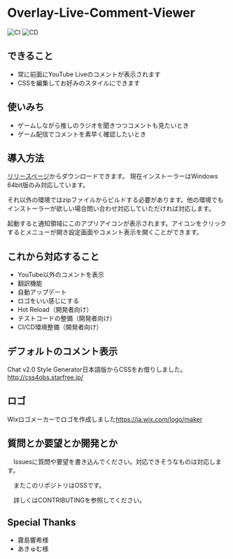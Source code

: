 # Overlay-Live-Comment-Viewer

![CI](https://github.com/LenTakayama/Overlay-Live-Comment-Viewer/workflows/CI/badge.svg?branch=master)
![CD](https://github.com/LenTakayama/Overlay-Live-Comment-Viewer/workflows/CD/badge.svg?branch=master)

## できること

* 常に前面にYouTube Liveのコメントが表示されます
* CSSを編集してお好みのスタイルにできます

## 使いみち

* ゲームしながら推しのラジオを聞きつつコメントも見たいとき
* ゲーム配信でコメントを素早く確認したいとき

## 導入方法

[リリースページ](https://github.com/LenTakayama/Overlay-Live-Comment-Viewer/releases)からダウンロードできます。
現在インストーラーはWindows 64bit版のみ対応しています。

それ以外の環境ではzipファイルからビルドする必要があります。他の環境でもインストーラーが欲しい場合問い合わせ対応していただければ対応します。

起動すると通知領域にこのアプリアイコンが表示されます。アイコンをクリックするとメニューが開き設定画面やコメント表示を開くことができます。

## これから対応すること

* YouTube以外のコメントを表示
* 翻訳機能
* 自動アップデート
* ロゴをいい感じにする
* Hot Reload（開発者向け）
* テストコードの整備（開発者向け）
* CI/CD環境整備（開発者向け）

## デフォルトのコメント表示

 Chat v2.0 Style Generator日本語版からCSSをお借りしました。
 <http://css4obs.starfree.jp/>

## ロゴ

 Wixロゴメーカーでロゴを作成しました<https://ja.wix.com/logo/maker>

## 質問とか要望とか開発とか

　Issuesに質問や要望を書き込んでください。対応できそうなものは対応します。

　またこのリポジトリはOSSです。

　詳しくはCONTRIBUTINGを参照してください。

## Special Thanks

* 霧島響希様
* あきゅむ様
